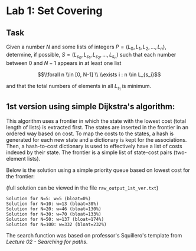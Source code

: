 # Lab 1: Set Covering

## Task

Given a number $N$ and some lists of integers $P = (L_0, L_1, L_2, ..., L_n)$,
determine, if possible, $S = (L_{s_0}, L_{s_1}, L_{s_2}, ..., L_{s_n})$
such that each number between $0$ and $N-1$ appears in at least one list

$$\\forall n \\in [0, N-1] \\ \\exists i : n \\in L_{s_i}$$

and that the total numbers of elements in all $L_{s_i}$ is minimum.

## 1st version using simple Dijkstra's algorithm:

This algorithm uses a frontier in which the state with the lowest cost (total length of lists) is extracted first.
The states are inserted in the frontier in an ordered way based on cost.
To map the costs to the states, a hash is generated for each new state and a dictionary is kept for the associations. Then, a hash-to-cost dictionary is used to effectively have a list of costs indexed by their state.
The frontier is a simple list of state-cost pairs (two-element lists).

Below is the solution using a simple priority queue based on lowest cost for the frontier:

(full solution can be viewed in the file `raw_output_1st_ver.txt`)

    Solution for N=5: w=5 (bloat=0%)
    Solution for N=10: w=13 (bloat=30%)
    Solution for N=20: w=46 (bloat=130%)
    Solution for N=30: w=70 (bloat=133%)
    Solution for N=50: w=137 (bloat=174%)
    Solution for N=100: w=332 (bloat=232%)

The search function was based on professor's Squillero's template from _Lecture 02 - Searching for paths_.
